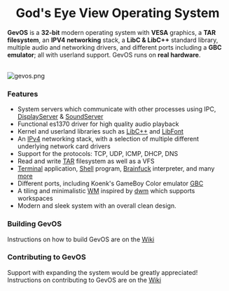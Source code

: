 <br><h1 align="center">God's Eye View Operating System</h1>
<strong>GevOS</strong> is a <strong>32-bit</strong> modern operating system with <strong>VESA</strong> graphics, a <strong>TAR filesystem</strong>, an <strong>IPV4 networking</strong> stack, a <strong>LibC & LibC++</strong> standard library, multiple audio and networking drivers, and different ports including a <strong>GBC emulator</strong>; all with userland support. GevOS runs on <strong>real hardware</strong>. <br><br>

![gevos.png](https://i.postimg.cc/Px4JtnPq/GEVIMG.png)

### Features
  * System servers which communicate with other processes using IPC, [DisplayServer](Userland/Servers/Display/) & [SoundServer](Userland/Servers/Sound/)
  * Functional es1370 driver for high quality audio playback
  * Kernel and userland libraries such as [LibC++](Libraries/LibC++) and [LibFont](Libraries/LibFont)
  * An [IPv4](Kernel/Net/) networking stack, with a selection of multiple different underlying network card drivers
  * Support for the protocols: TCP, UDP, ICMP, DHCP, DNS
  * Read and write [TAR](Kernel/Filesystem/) filesystem as well as a VFS
  * [Terminal](Userland/Apps/Terminal) application, [Shell](Userland/Apps/Shell) program, [Brainfuck](Userland/Apps/Brainfuck) interpreter, and many [more](Userland/Apps/) 
  * Different ports, including Koenk's GameBoy Color emulator [GBC](Userland/Ports/GBC)
  * A tiling and minimalistic [WM](Userland/Servers/Display) inspired by [dwm](https://dwm.suckless.org/) which supports workspaces
  * Modern and sleek system with an overall clean design.

### Building GevOS

Instructions on how to build GevOS are on the [Wiki](https://github.com/KamalDevelopers/GevOS/wiki/Building-GevOS)

### Contributing to GevOS

Support with expanding the system would be greatly appreciated! <br>
Instructions on contributing to GevOS are on the [Wiki](https://github.com/KamalDevelopers/GevOS/wiki/Contributing-to-GevOS)

